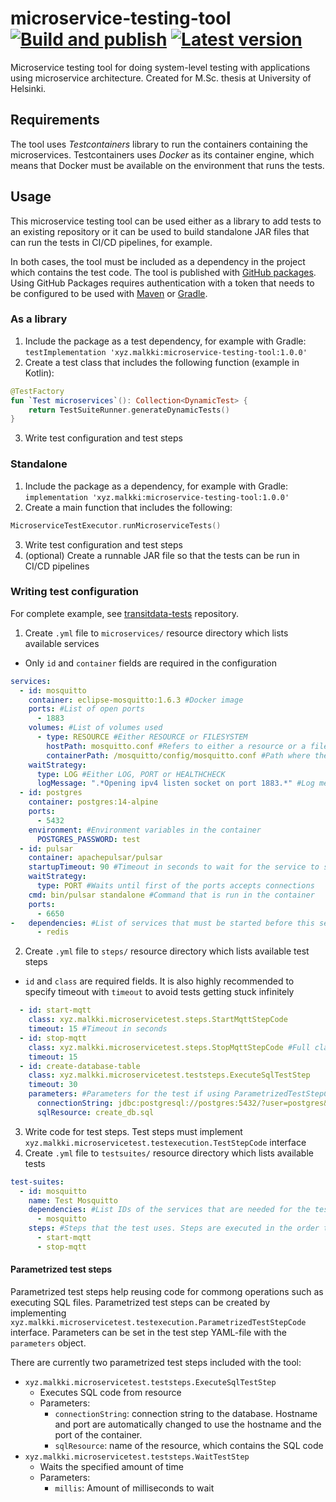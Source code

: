 # microservice-testing-tool [![Build and publish](https://github.com/mjaakko/microservice-testing-tool/actions/workflows/build-and-publish.yml/badge.svg)](https://github.com/mjaakko/microservice-testing-tool/actions/workflows/build-and-publish.yml) [![Latest version](https://img.shields.io/github/v/tag/mjaakko/microservice-testing-tool)](https://github.com/mjaakko/microservice-testing-tool/tags)

Microservice testing tool for doing system-level testing with applications using microservice architecture. Created for M.Sc. thesis at University of Helsinki.

## Requirements

The tool uses *Testcontainers* library to run the containers containing the microservices. Testcontainers uses *Docker* as its container engine, which means that Docker must be available on the environment that runs the tests.

## Usage

This microservice testing tool can be used either as a library to add tests to an existing repository or it can be used to build standalone JAR files that can run the tests in CI/CD pipelines, for example.

In both cases, the tool must be included as a dependency in the project which contains the test code. The tool is published with [GitHub packages](https://github.com/mjaakko/microservice-testing-tool/packages/1431155). Using GitHub Packages requires authentication with a token that needs to be configured to be used with [Maven](https://docs.github.com/en/packages/working-with-a-github-packages-registry/working-with-the-apache-maven-registry#authenticating-to-github-packages) or [Gradle](https://docs.github.com/en/packages/working-with-a-github-packages-registry/working-with-the-gradle-registry#authenticating-to-github-packages).

### As a library

1. Include the package as a test dependency, for example with Gradle: `testImplementation 'xyz.malkki:microservice-testing-tool:1.0.0'`
2. Create a test class that includes the following function (example in Kotlin):
```kotlin
@TestFactory
fun `Test microservices`(): Collection<DynamicTest> {
    return TestSuiteRunner.generateDynamicTests()
}
```
3. Write test configuration and test steps

### Standalone

1. Include the package as a dependency, for example with Gradle:  `implementation 'xyz.malkki:microservice-testing-tool:1.0.0'`
2. Create a main function that includes the following:
```kotlin
MicroserviceTestExecutor.runMicroserviceTests()
```
3. Write test configuration and test steps
4. (optional) Create a runnable JAR file so that the tests can be run in CI/CD pipelines

### Writing test configuration

For complete example, see [transitdata-tests](https://github.com/HSLdevcom/transitdata-tests) repository.

1. Create `.yml` file to `microservices/` resource directory which lists available services
  * Only `id` and `container` fields are required in the configuration
```yaml
services:
  - id: mosquitto
    container: eclipse-mosquitto:1.6.3 #Docker image
    ports: #List of open ports
      - 1883
    volumes: #List of volumes used
      - type: RESOURCE #Either RESOURCE or FILESYSTEM
        hostPath: mosquitto.conf #Refers to either a resource or a file in the filesystem depending on the value of type
        containerPath: /mosquitto/config/mosquitto.conf #Path where the volume will be mounted on the container
    waitStrategy:
      type: LOG #Either LOG, PORT or HEALTHCHECK
      logMessage: ".*Opening ipv4 listen socket on port 1883.*" #Log message to wait for if LOG wait strategy is used
  - id: postgres
    container: postgres:14-alpine
    ports:
      - 5432
    environment: #Environment variables in the container
      POSTGRES_PASSWORD: test
  - id: pulsar
    container: apachepulsar/pulsar
    startupTimeout: 90 #Timeout in seconds to wait for the service to start
    waitStrategy:
      type: PORT #Waits until first of the ports accepts connections
    cmd: bin/pulsar standalone #Command that is run in the container
    ports:
      - 6650
-   dependencies: #List of services that must be started before this service
      - redis
```
2. Create `.yml` file to `steps/` resource directory which lists available test steps
  * `id` and `class` are required fields. It is also highly recommended to specify timeout with `timeout` to avoid tests getting stuck infinitely
```yaml
  - id: start-mqtt
    class: xyz.malkki.microservicetest.steps.StartMqttStepCode
    timeout: 15 #Timeout in seconds
  - id: stop-mqtt
    class: xyz.malkki.microservicetest.steps.StopMqttStepCode #Full class name. The class must implement xyz.malkki.microservicetest.testexecution.TestStepCode
    timeout: 15
  - id: create-database-table
    class: xyz.malkki.microservicetest.teststeps.ExecuteSqlTestStep
    timeout: 30
    parameters: #Parameters for the test if using ParametrizedTestStepCode
      connectionString: jdbc:postgresql://postgres:5432/?user=postgres&password=test
      sqlResource: create_db.sql
```
3. Write code for test steps. Test steps must implement `xyz.malkki.microservicetest.testexecution.TestStepCode` interface
4. Create `.yml` file to `testsuites/` resource directory which lists available tests
```yaml
test-suites:
  - id: mosquitto
    name: Test Mosquitto
    dependencies: #List IDs of the services that are needed for the test
      - mosquitto
    steps: #Steps that the test uses. Steps are executed in the order that they are listed
      - start-mqtt
      - stop-mqtt
```

#### Parametrized test steps

Parametrized test steps help reusing code for commong operations such as executing SQL files. Parametrized test steps can be created by implementing `xyz.malkki.microservicetest.testexecution.ParametrizedTestStepCode` interface. Parameters can be set in the test step YAML-file with the `parameters` object.

There are currently two parametrized test steps included with the tool: 
* `xyz.malkki.microservicetest.teststeps.ExecuteSqlTestStep`
  * Executes SQL code from resource
  * Parameters:
    * `connectionString`: connection string to the database. Hostname and port are automatically changed to use the hostname and the port of the container.
    * `sqlResource`: name of the resource, which contains the SQL code
* `xyz.malkki.microservicetest.teststeps.WaitTestStep`
  * Waits the specified amount of time
  * Parameters:
    * `millis`: Amount of milliseconds to wait